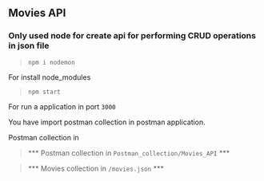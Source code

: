 ## Movies API

### Only used node for create api for performing CRUD operations in json file

> ```npm i nodemon```

For install node_modules

>```npm start```

For run a application in port ```3000```

You have import postman collection in postman application.

Postman collection in 
> *** Postman collection in ``` Postman_collection/Movies_API ``` ***

> *** Movies collection in ``` /movies.json ``` ***